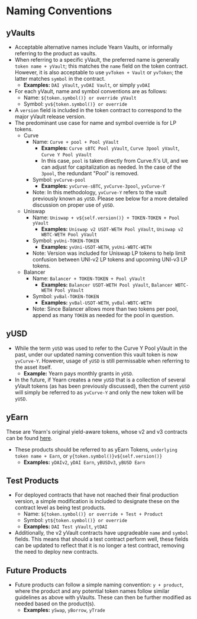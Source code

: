 # Naming Conventions

## yVaults

* Acceptable alternative names include Yearn Vaults, or informally referring to the product as vaults.
* When referring to a specific yVault, the preferred name is generally `token name + yVault`; this matches the `name` field on the token contract. However, it is also acceptable to use `yvToken + Vault` or `yvToken`; the latter matches `symbol` in the contract.
  * **Examples:** `DAI yVault`, `yvDAI Vault`, or simply `yvDAI`
* For each yVault, name and symbol conventions are as follows:
  * Name: `${token.symbol()} or override yVault`
  * Symbol: `yv${token.symbol()} or override`
* A `version` field is included in the token contract to correspond to the major yVault release version.
* The predominant use case for name and symbol override is for LP tokens.
  * Curve
    * Name: `Curve + pool + Pool yVault`
      * **Examples:** `Curve sBTC Pool yVault`, `Curve 3pool yVault`, `Curve Y Pool yVault`
      * In this case, `pool` is taken directly from Curve.fi's UI, and we can adjust for capitalization as needed. In the case of the `3pool`, the redundant "Pool" is removed.
    * Symbol: `yvCurve-pool`
      * **Examples:** `yvCurve-sBTC`, `yvCurve-3pool`, `yvCurve-Y`
    * Note: In this methodology, `yvCurve-Y` refers to the vault previously known as `yUSD`. Please see below for a more detailed discussion on proper use of `yUSD`.
  * Uniswap
    * Name: `Uniswap + v${self.version()} + TOKEN-TOKEN + Pool yVault`
      * **Examples:** `Uniswap v2 USDT-WETH Pool yVault`, `Uniswap v2 WBTC-WETH Pool yVault`
    * Symbol: `yvUni-TOKEN-TOKEN`
      * **Examples:** `yvUni-USDT-WETH`, `yvUni-WBTC-WETH`
    * Note: Version was included for Uniswap LP tokens to help limit confusion between UNI-v2 LP tokens and upcoming UNI-v3 LP tokens.
  * Balancer
    * Name: `Balancer + TOKEN-TOKEN + Pool yVault`
      * **Examples:** `Balancer USDT-WETH Pool yVault`, `Balancer WBTC-WETH Pool yVault`
    * Symbol: `yvBal-TOKEN-TOKEN`
      * **Examples:** `yvBal-USDT-WETH`, `yvBal-WBTC-WETH`
    * Note: Since Balancer allows more than two tokens per pool, append as many `TOKEN` as needed for the pool in question.

## yUSD

* While the term `yUSD` was used to refer to the Curve Y Pool yVault in the past, under our updated naming convention this vault token is now `yvCurve-Y`. However, usage of `yUSD` is still permissable when referring to the asset itself.
  * **Example:** Yearn pays monthly grants in `yUSD`.
* In the future, if Yearn creates a new `yUSD` that is a collection of several yVault tokens \(as has been previously discussed\), then the current `yUSD` will simply be referred to as `yvCurve-Y` and only the new token will be `yUSD`.

## yEarn

These are Yearn's original yield-aware tokens, whose v2 and v3 contracts can be found [here](https://docs.yearn.finance/developers/deployed-contracts-registry#v2-yield-tokens).

* These products should be referred to as yEarn Tokens, `underlying token name + Earn`, or `y{token.symbol()}v${self.version()}`
  * **Examples:** `yDAIv2`, `yDAI Earn`, `yBUSDv3`, `yBUSD Earn`

## Test Products

* For deployed contracts that have not reached their final production version, a simple modification is included to designate these on the contract level as being test products.
  * Name: `${token.symbol()} or override + Test + Product`
  * Symbol: `yt${token.symbol()} or override`
  * **Examples:** `DAI Test yVault`, `ytDAI`
* Additionally, the v2 yVault contracts have upgradeable `name` and `symbol` fields. This means that should a test contract perform well, these fields can be updated to reflect that it is no longer a test contract, removing the need to deploy new contracts.

## Future Products

* Future products can follow a simple naming convention: `y + product`, where the product and any potential token names follow similar guidelines as above with yVaults. These can then be further modified as needed based on the product\(s\).
  * **Examples:** `ySwap`, `yBorrow`, `yTrade`

